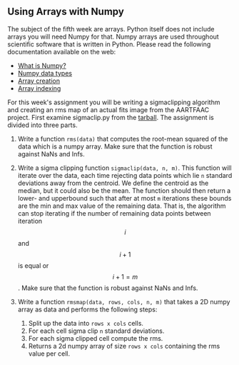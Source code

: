 ## Using Arrays with Numpy
The subject of the fifth week are arrays. Python itself does not include arrays you will need Numpy for that. Numpy arrays are used throughout scientific software that is written in Python. Please read the following documentation available on the web:

* [What is Numpy?](http://docs.scipy.org/doc/numpy/user/whatisnumpy.html)
* [Numpy data types](http://docs.scipy.org/doc/numpy/user/basics.types.html)
* [Array creation](http://docs.scipy.org/doc/numpy/user/basics.creation.html)
* [Array indexing](http://docs.scipy.org/doc/numpy/user/basics.indexing.html)

For this week's assignment you will be writing a sigmaclipping algorithm and creating an rms map of an actual fits image from the AARTFAAC project. First examine sigmaclip.py from the [tarball](data.tar.gz). The assignment is divided into three parts.

 1. Write a function `rms(data)` that computes the root-mean squared of the data which is a numpy array. Make sure that the function is robust against NaNs and Infs.

 2. Write a sigma clipping function `sigmaclip(data, n, m)`.  This function will iterate over the data, each time rejecting data points which lie `n` standard deviations away from the centroid. We define the centroid as the median, but it could also be the mean.  The function should then return a lower- and upperbound such that after at most `m` iterations these bounds are the min and max value of the remaining data. That is, the algorithm can stop iterating if the number of remaining data points between iteration $$i$$ and $$i+1$$ is equal or $$i+1 = m$$. Make sure that the function is robust against NaNs and Infs.

 3. Write a function `rmsmap(data, rows, cols, n, m)` that takes a 2D numpy array as data and performs the following steps:
    
    1. Split up the data into `rows x cols` cells.
    2. For each cell sigma clip `n` standard deviations.
    3. For each sigma clipped cell compute the rms.
    4. Returns a 2d numpy array of size `rows x cols` containing the rms value per cell.
